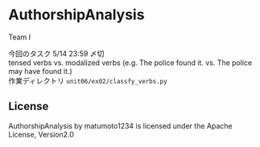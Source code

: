 # AuthorshipAnalysis

Team I

今回のタスク 5/14 23:59 〆切<br>
tensed verbs vs. modalized verbs (e.g. The police found it. vs. The police may have found it.)<br>
作業ディレクトリ `unit06/ex02/classfy_verbs.py`<br>

## License

AuthorshipAnalysis by matumoto1234 is licensed under the Apache License, Version2.0
